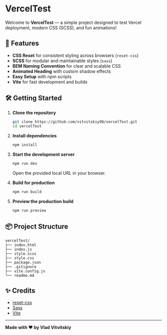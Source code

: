 # VercelTest

Welcome to **VercelTest** — a simple project designed to test Vercel deployment, modern CSS (SCSS), and fun animations!

## 🚀 Features

- **CSS Reset** for consistent styling across browsers (`reset-css`)
- **SCSS** for modular and maintainable styles (`sass`)
- **BEM Naming Convention** for clear and scalable CSS
- **Animated Heading** with custom shadow effects
- **Easy Setup** with npm scripts
- **Vite** for fast development and builds

## 🛠️ Getting Started

1. **Clone the repository**
   ```sh
   git clone https://github.com/vitvitskiy98/vercelTest.git
   cd vercelTest
   ```

2. **Install dependencies**
   ```sh
   npm install
   ```

3. **Start the development server**
   ```sh
   npm run dev
   ```
   Open the provided local URL in your browser.

4. **Build for production**
   ```sh
   npm run build
   ```

5. **Preview the production build**
   ```sh
   npm run preview
   ```

## 📦 Project Structure

```
vercelTest/
├── index.html
├── index.js
├── style.scss
├── style.css
├── package.json
├── .gitignore
├── vite.config.js
└── readme.md
```

## ✨ Credits

- [reset-css](https://www.npmjs.com/package/reset-css)
- [Sass](https://sass-lang.com/)
- [Vite](https://vitejs.dev/)

---

**Made with ❤️ by Vlad Vitvitskiy**